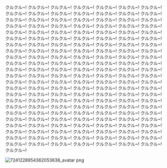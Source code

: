 ﻿クルクル~!
クルクル~!
クルクル~!
クルクル~!
クルクル~!
クルクル~!
クルクル~!
クルクル~!
クルクル~!
クルクル~!
クルクル~!
クルクル~!
クルクル~!
クルクル~!
クルクル~!
クルクル~!
クルクル~!
クルクル~!
クルクル~!
クルクル~!
クルクル~!
クルクル~!
クルクル~!
クルクル~!
クルクル~!
クルクル~!
クルクル~!
クルクル~!
クルクル~!
クルクル~!
クルクル~!
クルクル~!
クルクル~!
クルクル~!
クルクル~!
クルクル~!
クルクル~!
クルクル~!
クルクル~!
クルクル~!
クルクル~!
クルクル~!
クルクル~!
クルクル~!
クルクル~!
クルクル~!
クルクル~!
クルクル~!
クルクル~!
クルクル~!
クルクル~!
クルクル~!
クルクル~!
クルクル~!
クルクル~!
クルクル~!
クルクル~!
クルクル~!
クルクル~!
クルクル~!
クルクル~!
クルクル~!
クルクル~!
クルクル~!
クルクル~!
クルクル~!
クルクル~!
クルクル~!
クルクル~!
クルクル~!
クルクル~!
クルクル~!
クルクル~!
クルクル~!
クルクル~!
クルクル~!
クルクル~!
クルクル~!
クルクル~!
クルクル~!
クルクル~!
クルクル~!
クルクル~!
クルクル~!
クルクル~!
クルクル~!
クルクル~!
クルクル~!
クルクル~!
クルクル~!
クルクル~!
クルクル~!
クルクル~!
クルクル~!
クルクル~!
クルクル~!
クルクル~!
クルクル~!
クルクル~!
クルクル~!
クルクル~!
クルクル~!
クルクル~!
クルクル~!
クルクル~!
クルクル~!
クルクル~!
クルクル~!
クルクル~!
クルクル~!
クルクル~!
クルクル~!
クルクル~!
クルクル~!
クルクル~!
クルクル~!
クルクル~!
クルクル~!
クルクル~!
クルクル~!
クルクル~!
クルクル~!
クルクル~!
クルクル~!
クルクル~!
クルクル~!
クルクル~!
クルクル~!
クルクル~!
クルクル~!
クルクル~!
クルクル~!
クルクル~!
クルクル~!
クルクル~!
クルクル~!
クルクル~!
クルクル~!
クルクル~!
クルクル~!
クルクル~!
クルクル~!
クルクル~!
クルクル~!
クルクル~!
クルクル~!
クルクル~!
クルクル~!
クルクル~!
クルクル~!
クルクル~!
クルクル~!
クルクル~!
クルクル~!
クルクル~!
クルクル~!
クルクル~!
クルクル~!
クルクル~!
クルクル~!
クルクル~!
クルクル~!



![7241228954362053638_avatar png](https://github.com/KuruJPS/KuruJPS/assets/136661416/f7d52505-40ec-4ee3-a038-ac987df0ad17)
